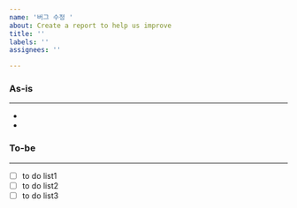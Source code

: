 ```yaml
---
name: '버그 수정 '
about: Create a report to help us improve
title: ''
labels: ''
assignees: ''

---
```


### As-is
---
- 
- 
### To-be
---
- [ ] to do list1
- [ ] to do list2
- [ ] to do list3
